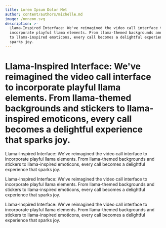 ```yaml
---
title: Lorem Ipsum Dolor Met
author: content/authors/michelle.md
image: /nnneon.svg
description: >-
  Llama-Inspired Interface: We've reimagined the video call interface to
  incorporate playful llama elements. From llama-themed backgrounds and stickers
  to llama-inspired emoticons, every call becomes a delightful experience that
  sparks joy.
---
```


# Llama-Inspired Interface: We've reimagined the video call interface to incorporate playful llama elements. From llama-themed backgrounds and stickers to llama-inspired emoticons, every call becomes a delightful experience that sparks joy.

Llama-Inspired Interface: We've reimagined the video call interface to incorporate playful llama elements. From llama-themed backgrounds and stickers to llama-inspired emoticons, every call becomes a delightful experience that sparks joy.

Llama-Inspired Interface: We've reimagined the video call interface to incorporate playful llama elements. From llama-themed backgrounds and stickers to llama-inspired emoticons, every call becomes a delightful experience that sparks joy.

Llama-Inspired Interface: We've reimagined the video call interface to incorporate playful llama elements. From llama-themed backgrounds and stickers to llama-inspired emoticons, every call becomes a delightful experience that sparks joy.
